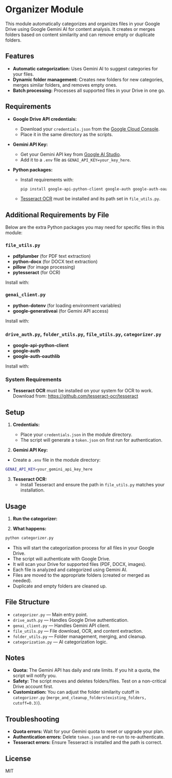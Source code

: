 # Organizer Module

This module automatically categorizes and organizes files in your Google Drive using Google Gemini AI for content analysis. It creates or merges folders based on content similarity and can remove empty or duplicate folders.

## Features

- **Automatic categorization:** Uses Gemini AI to suggest categories for your files.
- **Dynamic folder management:** Creates new folders for new categories, merges similar folders, and removes empty ones.
- **Batch processing:** Processes all supported files in your Drive in one go.

## Requirements

- **Google Drive API credentials:**  
  - Download your `credentials.json` from the [Google Cloud Console](https://console.cloud.google.com/apis/credentials).
  - Place it in the same directory as the scripts.
- **Gemini API Key:**  
  - Get your Gemini API key from [Google AI Studio](https://aistudio.google.com/app/apikey).
  - Add it to a `.env` file as `GENAI_API_KEY=your_key_here`.

- **Python packages:**  
  - Install requirements with:
    ```bash
    pip install google-api-python-client google-auth google-auth-oauthlib python-dotenv pdfplumber python-docx pillow pytesseract
    ```
  - [Tesseract OCR](https://github.com/tesseract-ocr/tesseract) must be installed and its path set in `file_utils.py`.

## Additional Requirements by File

Below are the extra Python packages you may need for specific files in this module:

### `file_utils.py`

- **pdfplumber** (for PDF text extraction)
- **python-docx** (for DOCX text extraction)
- **pillow** (for image processing)
- **pytesseract** (for OCR)

Install with:

### `genai_client.py`

- **python-dotenv** (for loading environment variables)
- **google-generativeai** (for Gemini API access)

Install with:

### `drive_auth.py`, `folder_utils.py`, `file_utils.py`, `categorizer.py`

- **google-api-python-client**
- **google-auth**
- **google-auth-oauthlib**

Install with:

### System Requirements

- **Tesseract OCR** must be installed on your system for OCR to work.  
  Download from: https://github.com/tesseract-ocr/tesseract


## Setup

1. **Credentials:**
   - Place your `credentials.json` in the module directory.
   - The script will generate a `token.json` on first run for authentication.

2. **Gemini API Key:**

- Create a `.env` file in the module directory:

```bash
GENAI_API_KEY=your_gemini_api_key_here
```

3. **Tesseract OCR:**
   - Install Tesseract and ensure the path in `file_utils.py` matches your installation.


## Usage

1. **Run the categorizer:**

2. **What happens:**

```bash
python categorizer.py
```

- This will start the categorization process for all files in your Google Drive.
- The script will authenticate with Google Drive.
- It will scan your Drive for supported files (PDF, DOCX, images).
- Each file is analyzed and categorized using Gemini AI.
- Files are moved to the appropriate folders (created or merged as needed).
- Duplicate and empty folders are cleaned up.

## File Structure

- `categorizer.py` — Main entry point.
- `drive_auth.py` — Handles Google Drive authentication.
- `genai_client.py` — Handles Gemini API client.
- `file_utils.py` — File download, OCR, and content extraction.
- `folder_utils.py` — Folder management, merging, and cleanup.
- `categorization.py` — AI categorization logic.

## Notes

- **Quota:** The Gemini API has daily and rate limits. If you hit a quota, the script will notify you.
- **Safety:** The script moves and deletes folders/files. Test on a non-critical Drive account first.
- **Customization:** You can adjust the folder similarity cutoff in `categorizer.py` (`merge_and_cleanup_folders(existing_folders, cutoff=0.3)`).

## Troubleshooting

- **Quota errors:** Wait for your Gemini quota to reset or upgrade your plan.
- **Authentication errors:** Delete `token.json` and re-run to re-authenticate.
- **Tesseract errors:** Ensure Tesseract is installed and the path is correct.

## License

MIT